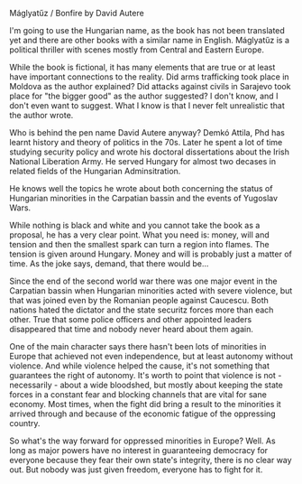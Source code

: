 Máglyatűz / Bonfire by David Autere

I'm going to use the Hungarian name, as the book has not been translated yet and there are other books with a similar name in English. Máglyatűz is a political thriller with scenes mostly from Central and Eastern Europe.

While the book is fictional, it has many elements that are true or at least have important connections to the reality. Did arms trafficking took place in Moldova as the author explained? Did attacks against civils in Sarajevo took place for "the bigger good" as the author suggested? I don't know, and I don't even want to suggest. What I know is that I never felt unrealistic that the author wrote.

Who is behind the pen name David Autere anyway? Demkó Attila, Phd has learnt history and theory of politics in the 70s. Later he spent a lot of time studying security policy and wrote his doctoral dissertations about the Irish National Liberation Army. He served Hungary for almost two decases in related fields of the Hungarian Adminsitration.

He knows well the topics he wrote about both concerning the status of Hungarian minorities in the Carpatian bassin and the events of Yugoslav Wars.

While nothing is black and white and you cannot take the book as a proposal, he has a very clear point. What you need is: money, will and tension and then the smallest spark can turn a region into flames. The tension is given around Hungary. Money and will is probably just a matter of time. As the joke says, demand, that there would be...

Since the end of the second world war there was one major event in the Carpatian bassin when Hungarian minorities acted with severe violence, but that was joined even by the Romanian people against Caucescu. Both nations hated the dictator and the state securitz forces more than each other. True that some police officers and other appointed leaders disappeared that time and nobody never heard about them again.

One of the main character says there hasn't been lots of minorities in Europe that achieved not even independence, but at least autonomy without violence. And while violence helped the cause, it's not something that guarantees the right of autonomy. It's worth to point that violence is not - necessarily - about a wide bloodshed, but mostly about keeping the state forces in a constant fear and blocking channels that are vital for sane economy. Most times, when the fight did bring a result to the minorities it arrived through and because of the economic fatigue of the oppressing country.

So what's the way forward for oppressed minorities in Europe? Well. As long as major powers have no interest in guaranteeing democracy for everyone because they fear their own state's integrity, there is no clear way out. But nobody was just given freedom, everyone has to fight for it.
